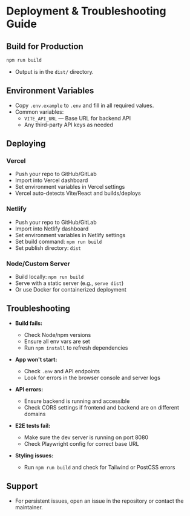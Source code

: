 # Deployment & Troubleshooting Guide

## Build for Production

```sh
npm run build
```
- Output is in the `dist/` directory.

## Environment Variables
- Copy `.env.example` to `.env` and fill in all required values.
- Common variables:
  - `VITE_API_URL` — Base URL for backend API
  - Any third-party API keys as needed

## Deploying

### Vercel
- Push your repo to GitHub/GitLab
- Import into Vercel dashboard
- Set environment variables in Vercel settings
- Vercel auto-detects Vite/React and builds/deploys

### Netlify
- Push your repo to GitHub/GitLab
- Import into Netlify dashboard
- Set environment variables in Netlify settings
- Set build command: `npm run build`
- Set publish directory: `dist`

### Node/Custom Server
- Build locally: `npm run build`
- Serve with a static server (e.g., `serve dist`)
- Or use Docker for containerized deployment

## Troubleshooting

- **Build fails:**
  - Check Node/npm versions
  - Ensure all env vars are set
  - Run `npm install` to refresh dependencies

- **App won't start:**
  - Check `.env` and API endpoints
  - Look for errors in the browser console and server logs

- **API errors:**
  - Ensure backend is running and accessible
  - Check CORS settings if frontend and backend are on different domains

- **E2E tests fail:**
  - Make sure the dev server is running on port 8080
  - Check Playwright config for correct base URL

- **Styling issues:**
  - Run `npm run build` and check for Tailwind or PostCSS errors

## Support
- For persistent issues, open an issue in the repository or contact the maintainer. 